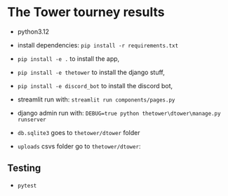 # The Tower tourney results
- python3.12
- install dependencies: `pip install -r requirements.txt`

- `pip install -e .` to install the app,
- `pip install -e thetower` to install the django stuff,
- `pip install -e discord_bot` to install the discord bot,

- streamlit run with: `streamlit run components/pages.py`
- django admin run with: `DEBUG=true python thetower\dtower\manage.py runserver`

- `db.sqlite3` goes to `thetower/dtower` folder
- `uploads` csvs folder go to `thetower/dtower`:


## Testing
- `pytest`
